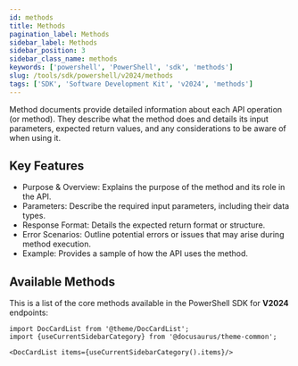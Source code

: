```yaml
---
id: methods
title: Methods
pagination_label: Methods
sidebar_label: Methods
sidebar_position: 3
sidebar_class_name: methods
keywords: ['powershell', 'PowerShell', 'sdk', 'methods'] 
slug: /tools/sdk/powershell/v2024/methods
tags: ['SDK', 'Software Development Kit', 'v2024', 'methods']
---
```


Method documents provide detailed information about each API operation (or method). They describe what the method does and details its input parameters, expected return values, and any considerations to be aware of when using it.

## Key Features
- Purpose & Overview: Explains the purpose of the method and its role in the API.
- Parameters: Describe the required input parameters, including their data types.
- Response Format: Details the expected return format or structure.
- Error Scenarios: Outline potential errors or issues that may arise during method execution.
- Example: Provides a sample of how the API uses the method. 

## Available Methods
This is a list of the core methods available in the PowerShell SDK for **V2024** endpoints:

```mdx-code-block
import DocCardList from '@theme/DocCardList';
import {useCurrentSidebarCategory} from '@docusaurus/theme-common';

<DocCardList items={useCurrentSidebarCategory().items}/>
```